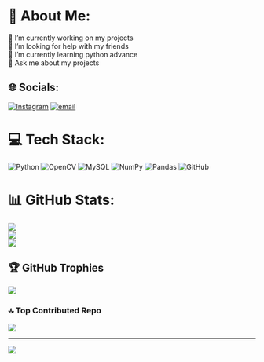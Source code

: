 # 💫 About Me:
🔭 I’m currently working on my projects <br>🤝 I’m looking for help with my friends<br>🌱 I’m currently learning python advance<br>💬 Ask me about my projects<br>


## 🌐 Socials:
[![Instagram](https://img.shields.io/badge/Instagram-%23E4405F.svg?logo=Instagram&logoColor=white)](https://instagram.com/mehrdad_ourang87) [![email](https://img.shields.io/badge/Email-D14836?logo=gmail&logoColor=white)](mailto:mehrdad87ourangg@gmail.com) 

# 💻 Tech Stack:
![Python](https://img.shields.io/badge/python-3670A0?style=plastic&logo=python&logoColor=ffdd54) ![OpenCV](https://img.shields.io/badge/opencv-%23white.svg?style=plastic&logo=opencv&logoColor=white) ![MySQL](https://img.shields.io/badge/mysql-4479A1.svg?style=plastic&logo=mysql&logoColor=white) ![NumPy](https://img.shields.io/badge/numpy-%23013243.svg?style=plastic&logo=numpy&logoColor=white) ![Pandas](https://img.shields.io/badge/pandas-%23150458.svg?style=plastic&logo=pandas&logoColor=white) ![GitHub](https://img.shields.io/badge/github-%23121011.svg?style=plastic&logo=github&logoColor=white)
# 📊 GitHub Stats:
![](https://github-readme-stats.vercel.app/api?username=mehrdad87org&theme=dark&hide_border=false&include_all_commits=true&count_private=true)<br/>
![](https://github-readme-streak-stats.herokuapp.com/?user=mehrdad87org&theme=dark&hide_border=false)<br/>
![](https://github-readme-stats.vercel.app/api/top-langs/?username=mehrdad87org&theme=dark&hide_border=false&include_all_commits=true&count_private=true&layout=compact)

## 🏆 GitHub Trophies
![](https://github-profile-trophy.vercel.app/?username=mehrdad87org&theme=tokyonight&no-frame=false&no-bg=true&margin-w=4)

### 🔝 Top Contributed Repo
![](https://github-contributor-stats.vercel.app/api?username=mehrdad87org&limit=5&theme=dark&combine_all_yearly_contributions=true)

---
[![](https://visitcount.itsvg.in/api?id=mehrdad87org&icon=0&color=0)](https://visitcount.itsvg.in)

<!-- Proudly created with GPRM ( https://gprm.itsvg.in ) -->
